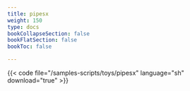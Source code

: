 ```yaml
---
title: pipesx
weight: 150
type: docs
bookCollapseSection: false
bookFlatSection: false
bookToc: false

---
```


{{< code file="/samples-scripts/toys/pipesx" language="sh" download="true" >}}
